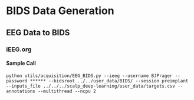 # BIDS Data Generation

## EEG Data to BIDS

### iEEG.org

#### Sample Call
```
python utils/acquisition/EEG_BIDS.py --ieeg --username BJPrager --password ****** --bidsroot ../../user_data/BIDS/ --session preimplant --inputs_file ../../../scalp_deep-learning/user_data/targets.csv --annotations --multithread --ncpu 2
```

